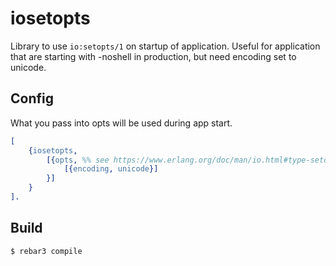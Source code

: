 iosetopts
=====

Library to use `io:setopts/1` on startup of application. Useful for application that are starting with -noshell in production, but need encoding set to unicode.

Config
------

What you pass into opts will be used during app start.

```erlang
[
    {iosetopts,
        [{opts, %% see https://www.erlang.org/doc/man/io.html#type-setopt
            [{encoding, unicode}]
        }]
    }
].
```

Build
-----

    $ rebar3 compile
